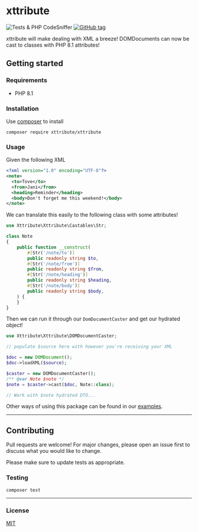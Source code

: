 # xttribute
![Tests & PHP CodeSniffer](https://github.com/BennyC/xttribute/actions/workflows/php.yml/badge.svg)
[![GitHub tag](https://img.shields.io/github/tag/BennyC/xttribute.svg)](https://GitHub.com/BennyC/xttribute/tags/)

xttribute will make dealing with XML a breeze! DOMDocuments can now be cast to classes with PHP 8.1 attributes!

## Getting started

### Requirements
- PHP 8.1

### Installation

Use [composer](https://getcomposer.org/) to install

```shell
composer require xttribute/xttribute
```

### Usage

Given the following XML
```xml
<?xml version="1.0" encoding="UTF-8"?>
<note>
  <to>Tove</to>
  <from>Jani</from>
  <heading>Reminder</heading>
  <body>Don't forget me this weekend!</body>
</note>
```

We can translate this easily to the following class with some attributes! 
```php
use Xttribute\Xttribute\Castables\Str;

class Note 
{
    public function __construct(
        #[Str('/note/to')]
        public readonly string $to,
        #[Str('/note/from')]
        public readonly string $from,
        #[Str('/note/heading')]
        public readonly string $heading,
        #[Str('/note/body')]
        public readonly string $body,
    ) {
    }
}
```

Then we can run it through our ```DomDocumentCaster``` and get our hydrated object!

```php
use Xttribute\Xttribute\DOMDocumentCaster;

// populate $source here with however you're receiving your XML

$doc = new DOMDocument();
$doc->loadXML($source);

$caster = new DOMDocumentCaster();
/** @var Note $note */
$note = $caster->cast($doc, Note::class);

// Work with $note hydrated DTO...
```

Other ways of using this package can be found in our [examples](https://github.com/BennyC/xttribute/tree/main/examples).

---
## Contributing
Pull requests are welcome! For major changes, please open an issue first to discuss what you would like to change.

Please make sure to update tests as appropriate.

### Testing

```shell
composer test
```
---
### License
[MIT](https://choosealicense.com/licenses/mit/)

